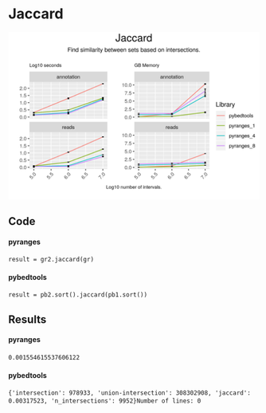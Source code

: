 # Jaccard

<img src="time_memory_together_jaccard.png" />

## Code

#### pyranges

```
result = gr2.jaccard(gr)

```

#### pybedtools

```
result = pb2.sort().jaccard(pb1.sort())
```

## Results

#### pyranges

```
0.001554615537606122
```

#### pybedtools

```
{'intersection': 978933, 'union-intersection': 308302908, 'jaccard': 0.00317523, 'n_intersections': 9952}Number of lines: 0

```

